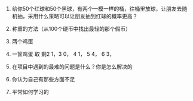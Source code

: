 1. 给你50个红球和50个黑球，有两个一模一样的桶，往桶里放球，让朋友去随机抽，采用什么策略可以让朋友抽到红球的概率更高？ 
2. 称重的方法（从100个硬币中找出最轻的那个假币） 
3. 两个鸡蛋 
4. 一筐鸡蛋 取 剩2 1，3 0， 4 1， 5 4， 6 3， 

 

 

1. 在项目中遇到的最难的问题是什么？你是怎么解决的 
2. 你认为自己有那些方面不足 
3. 平常如何学习的 

